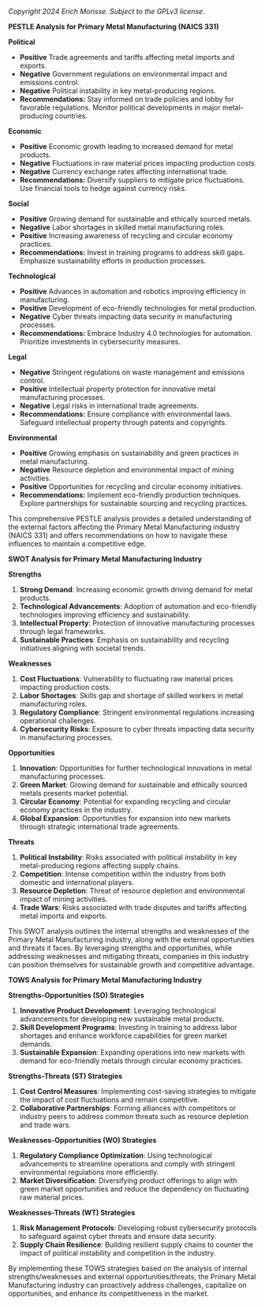 *Copyright 2024 Erich Morisse.  Subject to the GPLv3 license.*


**PESTLE Analysis for Primary Metal Manufacturing (NAICS 331)**

**Political**
- **Positive** Trade agreements and tariffs affecting metal imports and exports.
- **Negative** Government regulations on environmental impact and emissions control.
- **Negative** Political instability in key metal-producing regions.
- **Recommendations:** Stay informed on trade policies and lobby for favorable regulations. Monitor political developments in major metal-producing countries.

**Economic**
- **Positive** Economic growth leading to increased demand for metal products.
- **Negative** Fluctuations in raw material prices impacting production costs.
- **Negative** Currency exchange rates affecting international trade.
- **Recommendations:** Diversify suppliers to mitigate price fluctuations. Use financial tools to hedge against currency risks.

**Social**
- **Positive** Growing demand for sustainable and ethically sourced metals.
- **Negative** Labor shortages in skilled metal manufacturing roles.
- **Positive** Increasing awareness of recycling and circular economy practices.
- **Recommendations:** Invest in training programs to address skill gaps. Emphasize sustainability efforts in production processes.

**Technological**
- **Positive** Advances in automation and robotics improving efficiency in manufacturing.
- **Positive** Development of eco-friendly technologies for metal production.
- **Negative** Cyber threats impacting data security in manufacturing processes.
- **Recommendations:** Embrace Industry 4.0 technologies for automation. Prioritize investments in cybersecurity measures.

**Legal**
- **Negative** Stringent regulations on waste management and emissions control.
- **Positive** Intellectual property protection for innovative metal manufacturing processes.
- **Negative** Legal risks in international trade agreements.
- **Recommendations:** Ensure compliance with environmental laws. Safeguard intellectual property through patents and copyrights.

**Environmental**
- **Positive** Growing emphasis on sustainability and green practices in metal manufacturing.
- **Negative** Resource depletion and environmental impact of mining activities.
- **Positive** Opportunities for recycling and circular economy initiatives.
- **Recommendations:** Implement eco-friendly production techniques. Explore partnerships for sustainable sourcing and recycling practices.

This comprehensive PESTLE analysis provides a detailed understanding of the external factors affecting the Primary Metal Manufacturing industry (NAICS 331) and offers recommendations on how to navigate these influences to maintain a competitive edge.

**SWOT Analysis for Primary Metal Manufacturing Industry**

**Strengths**
1. **Strong Demand**: Increasing economic growth driving demand for metal products.
2. **Technological Advancements**: Adoption of automation and eco-friendly technologies improving efficiency and sustainability.
3. **Intellectual Property**: Protection of innovative manufacturing processes through legal frameworks.
4. **Sustainable Practices**: Emphasis on sustainability and recycling initiatives aligning with societal trends.

**Weaknesses**
1. **Cost Fluctuations**: Vulnerability to fluctuating raw material prices impacting production costs.
2. **Labor Shortages**: Skills gap and shortage of skilled workers in metal manufacturing roles.
3. **Regulatory Compliance**: Stringent environmental regulations increasing operational challenges.
4. **Cybersecurity Risks**: Exposure to cyber threats impacting data security in manufacturing processes.

**Opportunities**
1. **Innovation**: Opportunities for further technological innovations in metal manufacturing processes.
2. **Green Market**: Growing demand for sustainable and ethically sourced metals presents market potential.
3. **Circular Economy**: Potential for expanding recycling and circular economy practices in the industry.
4. **Global Expansion**: Opportunities for expansion into new markets through strategic international trade agreements.

**Threats**
1. **Political Instability**: Risks associated with political instability in key metal-producing regions affecting supply chains.
2. **Competition**: Intense competition within the industry from both domestic and international players.
3. **Resource Depletion**: Threat of resource depletion and environmental impact of mining activities.
4. **Trade Wars**: Risks associated with trade disputes and tariffs affecting metal imports and exports.

This SWOT analysis outlines the internal strengths and weaknesses of the Primary Metal Manufacturing industry, along with the external opportunities and threats it faces. By leveraging strengths and opportunities, while addressing weaknesses and mitigating threats, companies in this industry can position themselves for sustainable growth and competitive advantage.

**TOWS Analysis for Primary Metal Manufacturing Industry**

**Strengths-Opportunities (SO) Strategies**
1. **Innovative Product Development**: Leveraging technological advancements for developing new sustainable metal products.
2. **Skill Development Programs**: Investing in training to address labor shortages and enhance workforce capabilities for green market demands.
3. **Sustainable Expansion**: Expanding operations into new markets with demand for eco-friendly metals through circular economy practices.

**Strengths-Threats (ST) Strategies**
1. **Cost Control Measures**: Implementing cost-saving strategies to mitigate the impact of cost fluctuations and remain competitive.
2. **Collaborative Partnerships**: Forming alliances with competitors or industry peers to address common threats such as resource depletion and trade wars.

**Weaknesses-Opportunities (WO) Strategies**
1. **Regulatory Compliance Optimization**: Using technological advancements to streamline operations and comply with stringent environmental regulations more efficiently.
2. **Market Diversification**: Diversifying product offerings to align with green market opportunities and reduce the dependency on fluctuating raw material prices.

**Weaknesses-Threats (WT) Strategies**
1. **Risk Management Protocols**: Developing robust cybersecurity protocols to safeguard against cyber threats and ensure data security.
2. **Supply Chain Resilience**: Building resilient supply chains to counter the impact of political instability and competition in the industry.

By implementing these TOWS strategies based on the analysis of internal strengths/weaknesses and external opportunities/threats, the Primary Metal Manufacturing industry can proactively address challenges, capitalize on opportunities, and enhance its competitiveness in the market.


